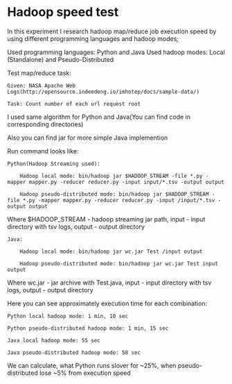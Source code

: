 # Hadoop speed test

In this experiment I research hadoop map/reduce job execution speed by using different programming languages and hadoop modes;

Used programming languages:  Python and Java
Used hadoop modes: Local (Standalone) and Pseudo-Distributed

Test map/reduce task:

	Given: NASA Apache Web Logs(http://opensource.indeedeng.io/imhotep/docs/sample-data/)
	
	Task: Count number of each url request root

I used same algorithm for Python and Java(You can find code in corresponding directories)

Also you can find jar for more simple Java implemention

Run command looks like:

	Python(Hadoop Streaming used):

		Hadoop local mode: bin/hadoop jar $HADOOP_STREAM -file *.py -mapper mapper.py -reducer reducer.py -input input/*.tsv -output output

		Hadoop pseudo-distributed mode: bin/hadoop jar $HADOOP_STREAM -file *.py -mapper mapper.py -reducer reducer.py -input /input/*.tsv -output output

Where $HADOOP_STREAM - hadoop streaming jar path, input - input directory with tsv logs, output - output directory

	Java: 	

		Hadoop local mode: bin/hadoop jar wc.jar Test /input output

		Hadoop pseudo-distributed mode: bin/hadoop jar wc.jar Test input output

Where wc.jar - jar archive with Test.java, input - input directory with tsv logs, output - output directory

Here you can see approximately execution time for each combination:

  	Python local hadoop mode: 1 min, 10 sec
	
  	Python pseudo-distributed hadoop mode: 1 min, 15 sec
	
  	Java local hadoop mode: 55 sec
	
  	Java pseudo-distributed hadoop mode: 58 sec
	

We can calculate, what Python runs slover for ~25%, when pseudo-distributed lose ~5% from execution speed

